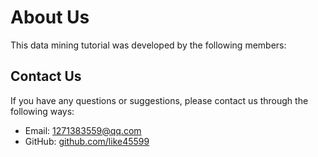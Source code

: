 # About Us

This data mining tutorial was developed by the following members:

<TeamMembers />

## Contact Us

If you have any questions or suggestions, please contact us through the following ways:

- Email: 1271383559@qq.com
- GitHub: [github.com/like45599](https://github.com/like45599)
